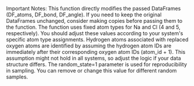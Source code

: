 Important Notes:
This function directly modifies the passed DataFrames (DF_atoms, DF_bond, DF_angle). If you need to keep the original DataFrames unchanged, consider making copies before passing them to the function.
The function uses fixed atom types for Na and Cl (4 and 5, respectively). You should adjust these values according to your system's specific atom type assignments.
Hydrogen atoms associated with replaced oxygen atoms are identified by assuming the hydrogen atom IDs are immediately after their corresponding oxygen atom IDs (atom_id + 1). This assumption might not hold in all systems, so adjust the logic if your data structure differs.
The random_state=1 parameter is used for reproducibility in sampling. You can remove or change this value for different random samples.
